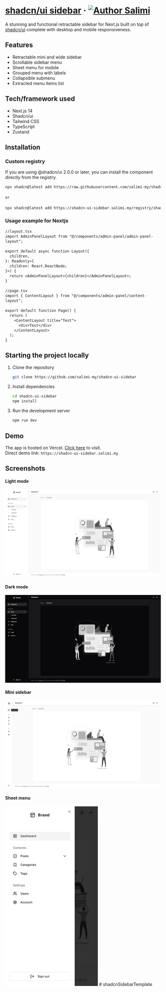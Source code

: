 # [shadcn/ui sidebar](https://shadcn-ui-sidebar.salimi.my) &middot; [![Author Salimi](https://img.shields.io/badge/Author-Salimi-%3C%3E)](https://www.salimi.my)

A stunning and functional retractable sidebar for Next.js built on top of [shadcn/ui](https://ui.shadcn.com) complete with desktop and mobile responsiveness.

## Features

- Retractable mini and wide sidebar
- Scrollable sidebar menu
- Sheet menu for mobile
- Grouped menu with labels
- Collapsible submenu
- Extracted menu items list

## Tech/framework used

- Next.js 14
- Shadcn/ui
- Tailwind CSS
- TypeScript
- Zustand

## Installation

### Custom registry

If you are using @shadcn/ui 2.0.0 or later, you can install the component directly from the registry.

```bash
npx shadcn@latest add https://raw.githubusercontent.com/salimi-my/shadcn-ui-sidebar/refs/heads/master/public/registry/shadcn-sidebar.json

or

npx shadcn@latest add https://shadcn-ui-sidebar.salimi.my/registry/shadcn-sidebar.json
```

### Usage example for Nextjs
```tsx
//layout.tsx
import AdminPanelLayout from "@/components/admin-panel/admin-panel-layout";

export default async function Layout({
  children,
}: Readonly<{
  children: React.ReactNode;
}>) {
  return <AdminPanelLayout>{children}</AdminPanelLayout>;
}

//page.tsx
import { ContentLayout } from "@/components/admin-panel/content-layout";

export default function Page() {
  return (
    <ContentLayout title="Test">
      <div>Test</div>
    </ContentLayout>
  );
}
```

## Starting the project locally

1. Clone the repository

   ```bash
   git clone https://github.com/salimi-my/shadcn-ui-sidebar
   ```

2. Install dependencies

   ```bash
   cd shadcn-ui-sidebar
   npm install
   ```

3. Run the development server

   ```bash
   npm run dev
   ```

## Demo

The app is hosted on Vercel. [Click here](https://shadcn-ui-sidebar.salimi.my) to visit.
<br>
Direct demo link: `https://shadcn-ui-sidebar.salimi.my`

## Screenshots

#### Light mode

![Light mode](/screenshots/screenshot-1.png)

#### Dark mode

![Dark mode](/screenshots/screenshot-2.png)

#### Mini sidebar

![Mini sidebar](/screenshots/screenshot-3.png)

#### Sheet menu

<img src="/screenshots/screenshot-4.png" width="300">
# shadcnSidebarTemplate

